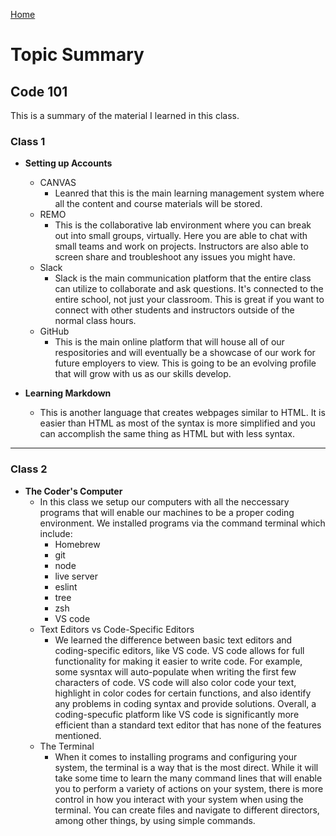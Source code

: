 [Home](https://mtorres6739.github.io/reading-notes/)

# Topic Summary

## Code 101

This is a summary of the material I learned in this class.

### Class 1

- **Setting up Accounts**
  - CANVAS
    - Leanred that this is the main learning management system where all the content and course materials will be stored.
  - REMO
    - This is the collaborative lab environment where you can break out into small groups, virtually.  Here you are able to chat with small teams and work on projects.  Instructors are also able to screen share and troubleshoot any issues you might have.
  - Slack
    - Slack is the main communication platform that the entire class can utilize to collaborate and ask questions.  It's connected to the entire school, not just your classroom.  This is great if you want to connect with other students and instructors outside of the normal class hours.
  - GitHub
    - This is the main online platform that will house all of our respositories and will eventually be a showcase of our work for future employers to view.  This is going to be an evolving profile that will grow with us as our skills develop.

- **Learning Markdown**
  - This is another language that creates webpages similar to HTML.  It is easier than HTML as most of the syntax is more simplified and you can accomplish the same thing as HTML but with less syntax.

***

### Class 2

- **The Coder's Computer**
  - In this class we setup our computers with all the neccessary programs that will enable our machines to be a proper coding environment.  We installed programs via the command terminal which include:
    - Homebrew
    - git
    - node
    - live server
    - eslint
    - tree
    - zsh
    - VS code
   - Text Editors vs Code-Specific Editors
     - We learned the difference between basic text editors and coding-specific editors, like VS code.  VS code allows for full functionality for making it easier to write code.  For example, some sysntax will auto-populate when writing the first few characters of code.  VS code will also color code your text, highlight in color codes for certain functions, and also identify any problems in coding syntax and provide solutions. Overall, a coding-specufic platform like VS code is significantly more efficient than a standard text editor that has none of the features mentioned.
    - The Terminal
      - When it comes to installing programs and configuring your system, the terminal is a way that is the most direct.  While it will take some time to learn the many command lines that will enable you to perform a variety of actions on your system, there is more control in how you interact with your system when using the terminal.  You can create files and navigate to different directors, among other things, by using simple commands.
